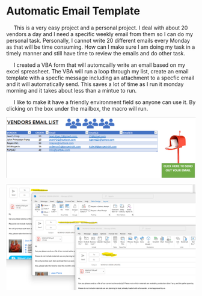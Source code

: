 # Automatic Email Template

&nbsp;&nbsp;&nbsp;&nbsp; This is a very easy project and a personal project. I deal with about 20 vendors a day and I need a specific weekly email from them so I can do my personal task. Personally, I cannot write 20 different emails every Monday as that will be time consuming. How can I make sure I am doing my task in a timely manner and still have time to review the emails and do other task.   

&nbsp;&nbsp;&nbsp;&nbsp; I created a VBA form that will automcailly write an email based on my excel spreasheet. The VBA will run a loop through my list, create an email template with a specfic message including an attachment to a specfic email and it will automatically send. This saves a lot of time as I run it monday morning and it takes about less than a mintue to run. 

&nbsp;&nbsp;&nbsp;&nbsp; I like to make it have a friendly environment field so anyone can use it. By clicking on the box under the mailbox, the macro will run.   

![](https://github.com/JeanPyerC/Automatic_Email_Template/blob/main/AUTOMAIC%20EMAIL%20TEMPLATE/Photos/Pic02.png)

![](https://github.com/JeanPyerC/Automatic_Email_Template/blob/main/AUTOMAIC%20EMAIL%20TEMPLATE/Photos/Pic01.png)

